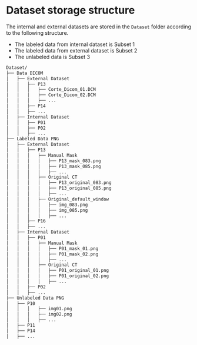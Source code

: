 # Dataset storage structure

The internal and external datasets are stored in the `Dataset` folder according to the following structure. 
- The labeled data from internal dataset is Subset 1
- The labeled data from external dataset is Subset 2
- The unlabeled data is Subset 3

```bash
Dataset/
├── Data DICOM
│   ├── External Dataset
│   │   ├── P13
│   │   │   ├── Corte_Dicom_01.DCM
│   │   │   ├── Corte_Dicom_02.DCM
│   │   │   ├── ...
│   │   ├── P14
│   │   ├── ...
│   ├── Internal Dataset
│   │   ├── P01
│   │   ├── P02
│   │   ├── ...
├── Labeled Data PNG
│   ├── External Dataset
│   │   ├── P13
│   │   │   ├── Manual Mask
│   │   │   │   ├── P13_mask_083.png
│   │   │   │   ├── P13_mask_085.png
│   │   │   │   ├── ...
│   │   │   ├── Original CT
│   │   │   │   ├── P13_original_083.png
│   │   │   │   ├── P13_original_085.png
│   │   │   │   ├── ...
│   │   │   ├── Original_default_window
│   │   │   │   ├── img_083.png
│   │   │   │   ├── img_085.png
│   │   │   │   ├── ...
│   │   ├── P16
│   │   ├── ...
│   ├── Internal Dataset
│   │   ├── P01
│   │   │   ├── Manual Mask
│   │   │   │   ├── P01_mask_01.png
│   │   │   │   ├── P01_mask_02.png
│   │   │   │   ├── ...
│   │   │   ├── Original CT
│   │   │   │   ├── P01_original_01.png
│   │   │   │   ├── P01_original_02.png
│   │   │   │   ├── ...
│   │   ├── P02
│   │   ├── ...
├── Unlabeled Data PNG
│   ├── P10
│   │   │   ├── img01.png
│   │   │   ├── img02.png
│   │   │   ├── ...
│   ├── P11
│   ├── P14
│   ├── ...
```
